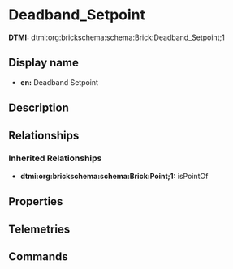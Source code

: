 # Deadband_Setpoint
**DTMI:** dtmi:org:brickschema:schema:Brick:Deadband_Setpoint;1
## Display name
- **en:** Deadband Setpoint
## Description
## Relationships
### Inherited Relationships
* **dtmi:org:brickschema:schema:Brick:Point;1:** isPointOf
## Properties
## Telemetries
## Commands

